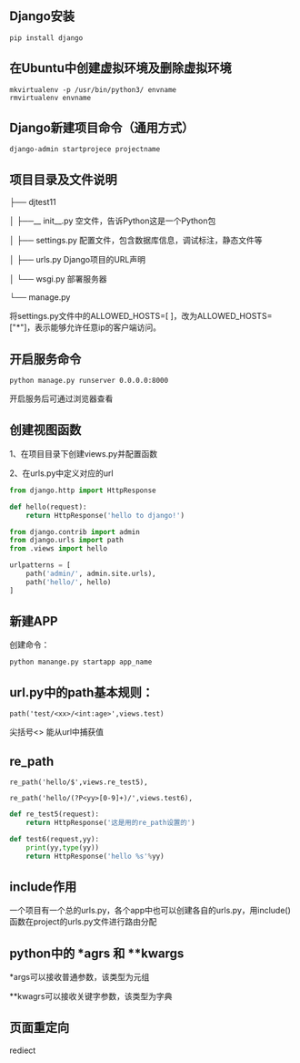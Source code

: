 ## Django安装

```
pip install django
```

## 在Ubuntu中创建虚拟环境及删除虚拟环境

```
mkvirtualenv -p /usr/bin/python3/ envname
rmvirtualenv envname 
```

## Django新建项目命令（通用方式）

```
django-admin startprojece projectname
```

## 项目目录及文件说明

├── djtest11

│    ├──__ init__.py        空文件，告诉Python这是一个Python包

│    ├── settings.py        配置文件，包含数据库信息，调试标注，静态文件等

│    ├── urls.py             Django项目的URL声明

│    └── wsgi.py           部署服务器

└── manage.py

将settings.py文件中的ALLOWED_HOSTS=[ ]，改为ALLOWED_HOSTS=["*"]，表示能够允许任意ip的客户端访问。

## 开启服务命令

```
python manage.py runserver 0.0.0.0:8000
```

开启服务后可通过浏览器查看

## 创建视图函数

1、在项目目录下创建views.py并配置函数

2、在urls.py中定义对应的url

```python
from django.http import HttpResponse  

def hello(request):
    return HttpResponse('hello to django!')
```

```python
from django.contrib import admin
from django.urls import path
from .views import hello

urlpatterns = [
    path('admin/', admin.site.urls),
    path('hello/', hello)
]
```

## 新建APP

创建命令：  

```
python manange.py startapp app_name
```

## url.py中的path基本规则：

```
path('test/<xx>/<int:age>',views.test) 
```

   尖括号<> 能从url中捕获值     

## re_path

```
re_path('hello/$',views.re_test5),

re_path('hello/(?P<yy>[0-9]+)/',views.test6),
```

```python
def re_test5(request):
	return HttpResponse('这是用的re_path设置的')

def test6(request,yy):
	print(yy,type(yy))
	return HttpResponse('hello %s'%yy)
```

## include作用

一个项目有一个总的urls.py，各个app中也可以创建各自的urls.py，用include()函数在project的urls.py文件进行路由分配

## python中的 *agrs 和 **kwargs

*args可以接收普通参数，该类型为元组

**kwagrs可以接收关键字参数，该类型为字典

## 页面重定向

rediect